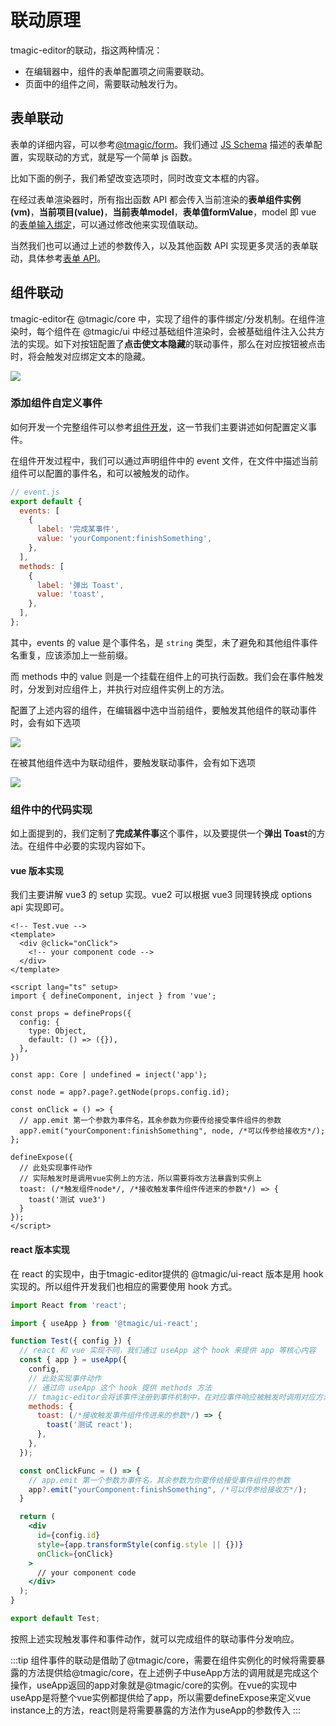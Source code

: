 # 联动原理
tmagic-editor的联动，指这两种情况：
- 在编辑器中，组件的表单配置项之间需要联动。
- 页面中的组件之间，需要联动触发行为。

## 表单联动
表单的详细内容，可以参考[@tmagic/form](./tmagic-form)。我们通过 [JS Schema](./js-schema) 描述的表单配置，实现联动的方式，就是写一个简单 js 函数。

比如下面的例子，我们希望改变选项时，同时改变文本框的内容。

<demo-block type="form" :config="`[{
  text: '文本',
  name: 'text'
}, {
  type: 'select',
  text: '下拉选项',
  name: 'select',
  options: [
    { text: '选项1', value: 1 },
    { text: '选项2', value: 2 }
  ],
  onChange: (vm, value, { model }) => {
    model.text = value;
  }
}]`">
</demo-block>

在经过表单渲染器时，所有指出函数 API 都会传入当前渲染的**表单组件实例(vm)**，**当前项目(value)**，**当前表单model**，**表单值formValue**，model 即 vue 的[表单输入绑定](https://v3.cn.vuejs.org/guide/forms.html#%E5%9F%BA%E7%A1%80%E7%94%A8%E6%B3%95)，可以通过修改他来实现值联动。

当然我们也可以通过上述的参数传入，以及其他函数 API 实现更多灵活的表单联动，具体参考[表单 API](../../form-config/relate)。

## 组件联动
tmagic-editor在 @tmagic/core 中，实现了组件的事件绑定/分发机制。在组件渲染时，每个组件在 @tmagic/ui 中经过基础组件渲染时，会被基础组件注入公共方法的实现。如下对按钮配置了**点击使文本隐藏**的联动事件，那么在对应按钮被点击时，将会触发对应绑定文本的隐藏。

<img src="https://image.video.qpic.cn/oa_88b7d-10_2117738923_1637238863127559">

### 添加组件自定义事件
如何开发一个完整组件可以参考[组件开发](../component)，这一节我们主要讲述如何配置定义事件。

在组件开发过程中，我们可以通过声明组件中的 event 文件，在文件中描述当前组件可以配置的事件名，和可以被触发的动作。
```javascript
// event.js
export default {
  events: [
    {
      label: '完成某事件',
      value: 'yourComponent:finishSomething',
    },
  ],
  methods: [
    {
      label: '弹出 Toast',
      value: 'toast',
    },
  ],
};

```
其中，events 的 value 是个事件名，是 `string` 类型，未了避免和其他组件事件名重复，应该添加上一些前缀。

而 methods 中的 value 则是一个挂载在组件上的可执行函数。我们会在事件触发时，分发到对应组件上，并执行对应组件实例上的方法。

配置了上述内容的组件，在编辑器中选中当前组件，要触发其他组件的联动事件时，会有如下选项

<img src="https://image.video.qpic.cn/oa_88b7d-32_1191352525_1637240258489761">

在被其他组件选中为联动组件，要触发联动事件，会有如下选项

<img src="https://image.video.qpic.cn/oa_fd3c9c-3_214972289_1637240375129207">

### 组件中的代码实现
如上面提到的，我们定制了**完成某件事**这个事件，以及要提供一个**弹出 Toast**的方法。在组件中必要的实现内容如下。

#### vue 版本实现
我们主要讲解 vue3 的 setup 实现。vue2 可以根据 vue3 同理转换成 options api 实现即可。

```vue
<!-- Test.vue -->
<template>
  <div @click="onClick">
    <!-- your component code -->
  </div>
</template>

<script lang="ts" setup>
import { defineComponent, inject } from 'vue';

const props = defineProps({
  config: {
    type: Object,
    default: () => ({}),
  },
})

const app: Core | undefined = inject('app');

const node = app?.page?.getNode(props.config.id);

const onClick = () => {
  // app.emit 第一个参数为事件名，其余参数为你要传给接受事件组件的参数
  app?.emit("yourComponent:finishSomething", node, /*可以传参给接收方*/);
};

defineExpose({
  // 此处实现事件动作
  // 实际触发时是调用vue实例上的方法，所以需要将改方法暴露到实例上
  toast: (/*触发组件node*/, /*接收触发事件组件传进来的参数*/) => {
    toast('测试 vue3')
  }
});
</script>
```

#### react 版本实现
在 react 的实现中，由于tmagic-editor提供的 @tmagic/ui-react 版本是用 hook 实现的。所以组件开发我们也相应的需要使用 hook 方式。

```jsx
import React from 'react';

import { useApp } from '@tmagic/ui-react';

function Test({ config }) {
  // react 和 vue 实现不同，我们通过 useApp 这个 hook 来提供 app 等核心内容
  const { app } = useApp({
    config,
    // 此处实现事件动作
    // 通过向 useApp 这个 hook 提供 methods 方法
    // tmagic-editor会将该事件注册到事件机制中，在对应事件响应被触发时调用对应方法
    methods: {
      toast: (/*接收触发事件组件传进来的参数*/) => {
        toast('测试 react');
      },
    },
  });

  const onClickFunc = () => {
    // app.emit 第一个参数为事件名，其余参数为你要传给接受事件组件的参数
    app?.emit("yourComponent:finishSomething", /*可以传参给接收方*/);
  }

  return (
    <div 
      id={config.id}
      style={app.transformStyle(config.style || {})}
      onClick={onClick}
    >
      // your component code
    </div>
  );
}

export default Test;
```

按照上述实现触发事件和事件动作，就可以完成组件的联动事件分发响应。

:::tip
组件事件的联动是借助了@tmagic/core，需要在组件实例化的时候将需要暴露的方法提供给@tmagic/core，在上述例子中useApp方法的调用就是完成这个操作，useApp返回的app对象就是@tmagic/core的实例。在vue的实现中useApp是将整个vue实例都提供给了app，所以需要defineExpose来定义vue instance上的方法，react则是将需要暴露的方法作为useApp的参数传入
:::

